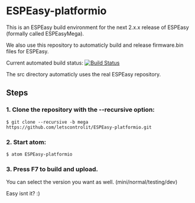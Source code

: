 # ESPEasy-platformio

This is an ESPEasy build environment for the next 2.x.x release of ESPEasy (formally called ESPEasyMega).

We also use this repository to automaticly build and release firmware.bin files for ESPEasy.

Current automated build status: [![Build Status](https://travis-ci.org/letscontrolit/ESPEasy-platformio.svg?branch=master)](https://travis-ci.org/letscontrolit/ESPEasy-platformio)

The src directory automaticly uses the real ESPEasy repository.

## Steps

### 1. Clone the repository with the --recursive option:
```
$ git clone --recursive -b mega https://github.com/letscontrolit/ESPEasy-platformio.git
```

### 2. Start atom:

```
$ atom ESPEasy-platformio 
```

### 3. Press F7 to build and upload.

You can select the version you want as well. (mini/normal/testing/dev)

Easy isnt it? :)


